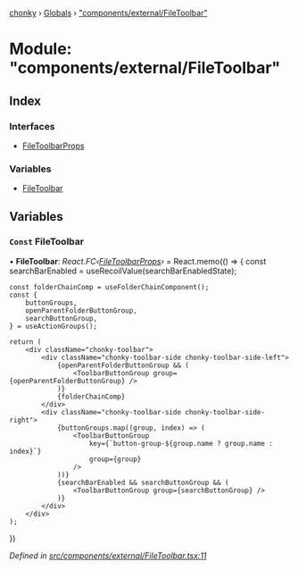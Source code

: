 [chonky](../README.md) › [Globals](../globals.md) › ["components/external/FileToolbar"](_components_external_filetoolbar_.md)

# Module: "components/external/FileToolbar"

## Index

### Interfaces

* [FileToolbarProps](../interfaces/_components_external_filetoolbar_.filetoolbarprops.md)

### Variables

* [FileToolbar](_components_external_filetoolbar_.md#const-filetoolbar)

## Variables

### `Const` FileToolbar

• **FileToolbar**: *React.FC‹[FileToolbarProps](../interfaces/_components_external_filetoolbar_.filetoolbarprops.md)›* = React.memo(() => {
    const searchBarEnabled = useRecoilValue(searchBarEnabledState);

    const folderChainComp = useFolderChainComponent();
    const {
        buttonGroups,
        openParentFolderButtonGroup,
        searchButtonGroup,
    } = useActionGroups();

    return (
        <div className="chonky-toolbar">
            <div className="chonky-toolbar-side chonky-toolbar-side-left">
                {openParentFolderButtonGroup && (
                    <ToolbarButtonGroup group={openParentFolderButtonGroup} />
                )}
                {folderChainComp}
            </div>
            <div className="chonky-toolbar-side chonky-toolbar-side-right">
                {buttonGroups.map((group, index) => (
                    <ToolbarButtonGroup
                        key={`button-group-${group.name ? group.name : index}`}
                        group={group}
                    />
                ))}
                {searchBarEnabled && searchButtonGroup && (
                    <ToolbarButtonGroup group={searchButtonGroup} />
                )}
            </div>
        </div>
    );
})

*Defined in [src/components/external/FileToolbar.tsx:11](https://github.com/TimboKZ/Chonky/blob/4792a84/src/components/external/FileToolbar.tsx#L11)*
